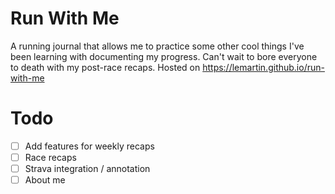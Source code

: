 # Run With Me

A running journal that allows me to practice some other cool things I've been learning with documenting my progress. Can't wait to bore everyone to death with my post-race recaps. Hosted on https://lemartin.github.io/run-with-me

# Todo

- [ ] Add features for weekly recaps
- [ ] Race recaps
- [ ] Strava integration / annotation
- [ ] About me
